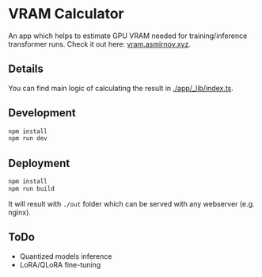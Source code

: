 # VRAM Calculator

An app which helps to estimate GPU VRAM needed for training/inference transformer runs. Check it out here: [vram.asmirnov.xyz](https://vram.asmirnov.xyz/).

## Details

You can find main logic of calculating the result in [./app/\_lib/index.ts](./app/_lib/index.ts).

## Development

```bash
npm install
npm run dev
```

## Deployment

```bash
npm install
npm run build
```

It will result with `./out` folder which can be served with any webserver (e.g. nginx).

## ToDo

- Quantized models inference
- LoRA/QLoRA fine-tuning
